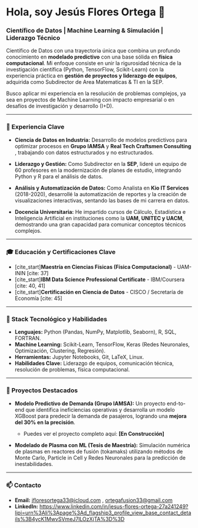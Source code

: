 # Hola, soy Jesús Flores Ortega 👋

### Científico de Datos | Machine Learning & Simulación | Liderazgo Técnico

Científico de Datos con una trayectoria única que combina un profundo conocimiento en **modelado predictivo** con una base sólida en **física computacional**. Mi enfoque consiste en unir la rigurosidad técnica de la investigación científica (Python, TensorFlow, Scikit-Learn) con la experiencia práctica en **gestión de proyectos y liderazgo de equipos**, adquirida como Subdirector de Area Matematicas & TI en la SEP.

Busco aplicar mi experiencia en la resolución de problemas complejos, ya sea en proyectos de Machine Learning con impacto empresarial o en desafíos de investigación y desarrollo (I+D).

---

### 🚀 Experiencia Clave

* **Ciencia de Datos en Industria:** Desarrollo de modelos predictivos para optimizar procesos en **Grupo IAMSA** y **Real Tech Craftsmen Consulting** , trabajando con datos estructurados y no estructurados. 
* **Liderazgo y Gestión:** Como Subdirector en la **SEP**, lideré un equipo de 60 profesores en la modernización de planes de estudio, integrando Python y R para el análisis de datos.
* **Análisis y Automatización de Datos:** Como Analista en **Kio IT Services** (2018-2020), desarrollé la automatización de reportes y la creación de visualizaciones interactivas, sentando las bases de mi carrera en datos.

* **Docencia Universitaria:** He impartido cursos de Cálculo, Estadística e Inteligencia Artificial en instituciones como la **UAM, UNITEC y UACM**, demostrando una gran capacidad para comunicar conceptos técnicos complejos. 

---

### 🎓 Educación y Certificaciones Clave

- [cite_start]**Maestría en Ciencias Físicas (Física Computacional)** - UAM-ININ [cite: 37]
- [cite_start]**IBM Data Science Professional Certificate** - IBM/Coursera [cite: 40, 41]
- [cite_start]**Certificación en Ciencia de Datos** - CISCO / Secretaría de Economía [cite: 45]
---

### 🔧 Stack Tecnológico y Habilidades

* **Lenguajes:** Python (Pandas, NumPy, Matplotlib, Seaborn), R, SQL, FORTRAN.
* **Machine Learning:** Scikit-Learn, TensorFlow, Keras (Redes Neuronales, Optimización, Clustering, Regresión).
* **Herramientas:** Jupyter Notebooks, Git, LaTeX, Linux.
* **Habilidades Clave:** Liderazgo de equipos, comunicación técnica, resolución de problemas, física computacional.

---

### 📂 Proyectos Destacados

* **Modelo Predictivo de Demanda (Grupo IAMSA):** Un proyecto end-to-end que identifica ineficiencias operativas y desarrolla un modelo XGBoost para predecir la demanda de pasajeros, logrando una **mejora del 30% en la precisión**.
    * Puedes ver el proyecto completo aquí: **[En Construcción]**

* **Modelado de Plasma con ML (Tesis de Maestría):** Simulación numérica de plasmas en reactores de fusión (tokamaks) utilizando métodos de Monte Carlo, Particle in Cell y Redes Neuronales para la predicción de inestabilidades.

---

### 📫 Contacto

* **Email:** jfloresortega33@icloud.com ,  ortegafusion33@gmail.com
* **LinkedIn:** https://www.linkedin.com/in/jesus-flores-ortega-27a241249?lipi=urn%3Ali%3Apage%3Ad_flagship3_profile_view_base_contact_details%3B4ycK1MwvSVmeJ7lLOzXjTA%3D%3D
